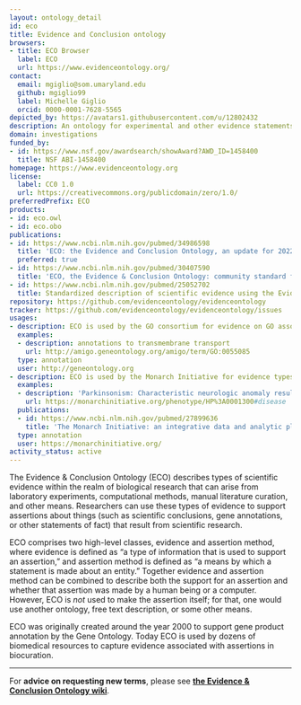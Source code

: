 ```yaml
---
layout: ontology_detail
id: eco
title: Evidence and Conclusion ontology
browsers:
- title: ECO Browser
  label: ECO
  url: https://www.evidenceontology.org/
contact:
  email: mgiglio@som.umaryland.edu
  github: mgiglio99
  label: Michelle Giglio
  orcid: 0000-0001-7628-5565
depicted_by: https://avatars1.githubusercontent.com/u/12802432
description: An ontology for experimental and other evidence statements.
domain: investigations
funded_by:
- id: https://www.nsf.gov/awardsearch/showAward?AWD_ID=1458400
  title: NSF ABI-1458400
homepage: https://www.evidenceontology.org
license:
  label: CC0 1.0
  url: https://creativecommons.org/publicdomain/zero/1.0/
preferredPrefix: ECO
products:
- id: eco.owl
- id: eco.obo
publications:
- id: https://www.ncbi.nlm.nih.gov/pubmed/34986598
  title: 'ECO: the Evidence and Conclusion Ontology, an update for 2022.'
  preferred: true
- id: https://www.ncbi.nlm.nih.gov/pubmed/30407590
  title: 'ECO, the Evidence & Conclusion Ontology: community standard for evidence information.'
- id: https://www.ncbi.nlm.nih.gov/pubmed/25052702
  title: Standardized description of scientific evidence using the Evidence Ontology (ECO)
repository: https://github.com/evidenceontology/evidenceontology
tracker: https://github.com/evidenceontology/evidenceontology/issues
usages:
- description: ECO is used by the GO consortium for evidence on GO associations
  examples:
  - description: annotations to transmembrane transport
    url: http://amigo.geneontology.org/amigo/term/GO:0055085
  type: annotation
  user: http://geneontology.org
- description: ECO is used by the Monarch Initiative for evidence types for disease to phenotype annotations.
  examples:
  - description: 'Parkinsonism: Characteristic neurologic anomaly resulting form degeneration of dopamine-generating cells in the substantia nigra, a region of the midbrain, characterized clinically by shaking, rigidity, slowness of movement and difficulty with walking and gait.'
    url: https://monarchinitiative.org/phenotype/HP%3A0001300#disease
  publications:
  - id: https://www.ncbi.nlm.nih.gov/pubmed/27899636
    title: 'The Monarch Initiative: an integrative data and analytic platform connecting phenotypes to genotypes across species'
  type: annotation
  user: https://monarchinitiative.org/
activity_status: active
---
```


The Evidence & Conclusion Ontology (ECO) describes types of scientific evidence within the realm of biological research that can arise from laboratory experiments, computational methods, manual literature curation, and other means. Researchers can use these types of evidence to support assertions about things (such as scientific conclusions, gene annotations, or other statements of fact) that result from scientific research.

ECO comprises two high-level classes, evidence and assertion method, where evidence is defined as “a type of information that is used to support an assertion,” and assertion method is defined as “a means by which a statement is made about an entity.” Together evidence and assertion method can be combined to describe both the support for an assertion and whether that assertion was made by a human being or a computer. However, ECO is _not_ used to make the assertion itself; for that, one would use another ontology, free text description, or some other means.

ECO was originally created around the year 2000 to support gene product annotation by the Gene Ontology. Today ECO is used by dozens of biomedical resources to capture evidence associated with assertions in biocuration.

***
For **advice on requesting new terms**, please see **[the Evidence & Conclusion Ontology wiki](https://github.com/evidenceontology/evidenceontology/wiki/New-term-request-how-to)**.
